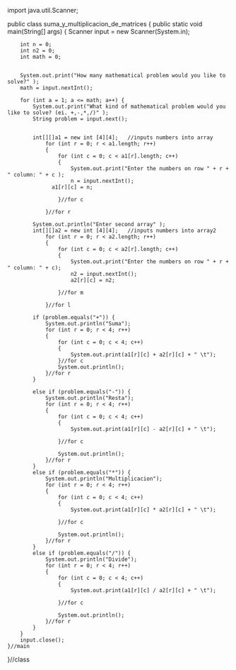 import java.util.Scanner;

public class suma_y_multiplicacion_de_matrices 
{
	public static void main(String[] args)
	{
		Scanner input = new Scanner(System.in);
		
		int n = 0;
		int n2 = 0;
		int math = 0;

		
		System.out.print("How many mathematical problem would you like to solve?" );
		math = input.nextInt();
		
		for (int a = 1; a <= math; a++) {
			System.out.print("What kind of mathematical problem would you like to solve? (ei. +,-,*,/)" );
			String problem = input.next();
			
		
			int[][]a1 = new int [4][4];   //inputs numbers into array
				for (int r = 0; r < a1.length; r++)
				{
					for (int c = 0; c < a1[r].length; c++)
					{
						System.out.print("Enter the numbers on row " + r + " column: " + c );
						n = input.nextInt();
                  a1[r][c] = n;
								
					}//for c
					
				}//for r
				
			System.out.println("Enter second array" );
			int[][]a2 = new int [4][4];   //inputs numbers into array2
				for (int r = 0; r < a2.length; r++)
				{
					for (int c = 0; c < a2[r].length; c++)
					{
						System.out.print("Enter the numbers on row " + r + " column: " + c);
						n2 = input.nextInt();
						a2[r][c] = n2;
						
					}//for m
					
				}//for l
				
			if (problem.equals("+")) {
				System.out.println("Suma");
				for (int r = 0; r < 4; r++)
				{
					for (int c = 0; c < 4; c++)
					{
						System.out.print(a1[r][c] + a2[r][c] + " \t");
					}//for c
					System.out.println();
				}//for r
			}
         
			else if (problem.equals("-")) {
				System.out.println("Resta");
				for (int r = 0; r < 4; r++)
				{
					for (int c = 0; c < 4; c++)
					{
						System.out.print(a1[r][c] - a2[r][c] + " \t");
						
					}//for c
					
					System.out.println();
				}//for r
			}
			else if (problem.equals("*")) {
				System.out.println("Multiplicacion");
				for (int r = 0; r < 4; r++)
				{
					for (int c = 0; c < 4; c++)
					{
						System.out.print(a1[r][c] * a2[r][c] + " \t");
						
					}//for c
					
					System.out.println();
				}//for r
			}
			else if (problem.equals("/")) {
				System.out.println("Divide");
				for (int r = 0; r < 4; r++)
				{
					for (int c = 0; c < 4; c++)
					{
						System.out.print(a1[r][c] / a2[r][c] + " \t");
						
					}//for c
					
					System.out.println();
				}//for r
			}
		}
		input.close();
	}//main
}//class
